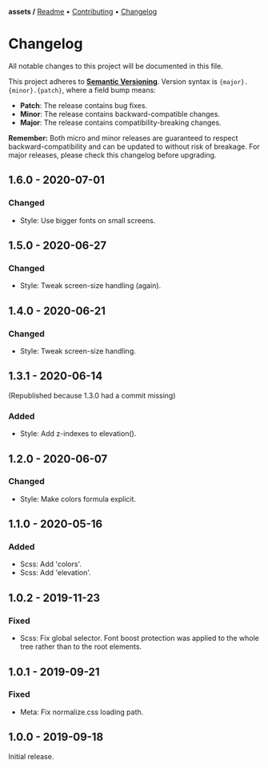 **assets /**
[Readme](https://cosmic.plus/#view:assets)
• [Contributing](https://cosmic.plus/#view:assets/CONTRIBUTING)
• [Changelog](https://cosmic.plus/#view:assets/CHANGELOG)

# Changelog

All notable changes to this project will be documented in this file.

This project adheres to **[Semantic
Versioning](https://semver.org/spec/v2.0.0.html)**. Version syntax is
`{major}.{minor}.{patch}`, where a field bump means:

- **Patch**: The release contains bug fixes.
- **Minor**: The release contains backward-compatible changes.
- **Major**: The release contains compatibility-breaking changes.

**Remember:** Both micro and minor releases are guaranteed to respect
backward-compatibility and can be updated to without risk of breakage. For major
releases, please check this changelog before upgrading.

## 1.6.0 - 2020-07-01

### Changed

- Style: Use bigger fonts on small screens.

## 1.5.0 - 2020-06-27

### Changed

- Style: Tweak screen-size handling (again).

## 1.4.0 - 2020-06-21

### Changed

- Style: Tweak screen-size handling.

## 1.3.1 - 2020-06-14

(Republished because 1.3.0 had a commit missing)

### Added

- Style: Add z-indexes to elevation().

## 1.2.0 - 2020-06-07

### Changed

- Style: Make colors formula explicit.

## 1.1.0 - 2020-05-16

### Added

- Scss: Add 'colors'.
- Scss: Add 'elevation'.

## 1.0.2 - 2019-11-23

### Fixed

- Scss: Fix global selector. Font boost protection was applied to the whole tree
  rather than to the root elements.

## 1.0.1 - 2019-09-21

### Fixed

- Meta: Fix normalize.css loading path.

## 1.0.0 - 2019-09-18

Initial release.
